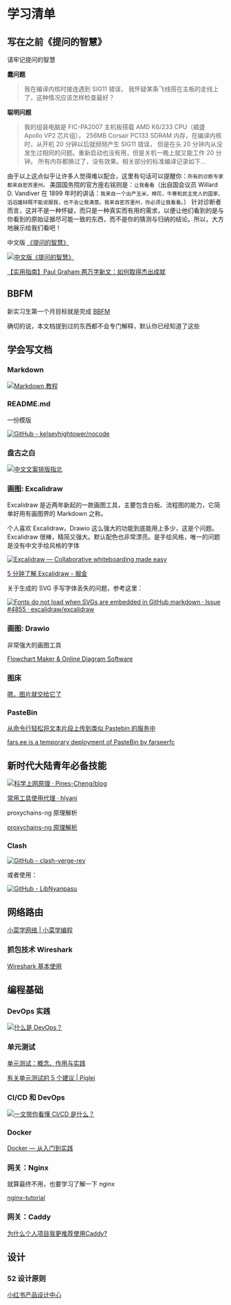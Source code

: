 # 学习清单

## 写在之前《**提问的智慧**》

请牢记提问的智慧

**蠢问题**

> 我在编译内核时接连遇到 SIG11 错误，
我怀疑某条飞线搭在主板的走线上了，这种情况应该怎样检查最好？
> 

**聪明问题**

> 我的组装电脑是 FIC-PA2007 主机板搭载 AMD K6/233 CPU（威盛 Apollo VP2 芯片组），
256MB Corsair PC133 SDRAM 内存，在编译内核时，从开机 20 分钟以后就频频产生 SIG11 错误，
但是在头 20 分钟内从没发生过相同的问题。重新启动也没有用，但是关机一晚上就又能工作 20 分钟。
所有内存都换过了，没有效果。相关部分的标准编译记录如下…
> 

由于以上这点似乎让许多人觉得难以配合，这里有句话可以提醒你：`所有的诊断专家都来自密苏里州。` 美国国务院的官方座右铭则是：`让我看看`（出自国会议员 Willard D. Vandiver 在 1899 年时的讲话：`我来自一个出产玉米，棉花，牛蒡和民主党人的国家，滔滔雄辩既不能说服我，也不会让我满意。我来自密苏里州，你必须让我看看。`） 针对诊断者而言，这并不是一种怀疑，而只是一种真实而有用的需求，以便让他们看到的是与你看到的原始证据尽可能一致的东西，而不是你的猜测与归纳的结论。所以，大方地展示给我们看吧！


中文版 [《提问的智慧》](https://github.com/ryanhanwu/How-To-Ask-Questions-The-Smart-Way/blob/main/README-zh_CN.md)


[![中文版《提问的智慧》](https://svg.bookmark.style/api?url=https://github.com/ryanhanwu/How-To-Ask-Questions-The-Smart-Way&mode=dark&style=horizontal)](https://github.com/ryanhanwu/How-To-Ask-Questions-The-Smart-Way/blob/main/README-zh_CN.md)

[【实用指南】Paul Graham 两万字新文：如何取得杰出成就](https://mp.weixin.qq.com/s/31iL-Kbs4KrqpgrERVRNzQ)

## BBFM

新实习生第一个月目标就是完成 [BBFM](./bbfm)

确切的说，本文档提到过的东西都不会专门解释，默认你已经知道了这些

## 学会写文档

### Markdown

[![Markdown 教程](https://svg.bookmark.style/api?url=https://markdown.com.cn/&mode=dark&style=horizontal)](https://markdown.com.cn/intro.html)

### README.md

一份模版

[![GitHub - kelseyhightower/nocode](https://svg.bookmark.style/api?url=https://github.com/kelseyhightower/nocode&mode=dark&style=horizontal)](https://github.com/kelseyhightower/nocode)

### 盘古之白

[![中文文案排版指北](https://svg.bookmark.style/api?url=https://github.com/sparanoid/chinese-copywriting-guidelines&mode=dark&style=horizontal)](https://github.com/sparanoid/chinese-copywriting-guidelines)

### 画图: Excalidraw

Excalidraw 是近两年新起的一款画图工具，主要包含白板、流程图的能力，它简单好用有画图界的 Markdown 之称。

个人喜欢 Excalidraw，Drawio 这么强大的功能到底能用上多少，这是个问题。Excalidraw 很棒，精简又强大。默认配色也非常漂亮。是手绘风格，唯一的问题是没有中文手绘风格的字体

[![Excalidraw — Collaborative whiteboarding made easy](https://svg.bookmark.style/api?url=https://excalidraw.com/&mode=dark&style=horizontal)](https://excalidraw.com/)

[5 分钟了解 Excalidraw - 掘金](https://juejin.cn/post/7119512386029125668)

关于生成的 SVG 手写字体丢失的问题，参考这里：

[![Fonts do not load when SVGs are embedded in GitHub markdown · Issue #4855 · excalidraw/excalidraw](https://svg.bookmark.style/api?url=https://github.com/excalidraw/excalidraw&mode=dark&style=horizontal)](https://github.com/excalidraw/excalidraw/issues/4855#issuecomment-1512802502)

### 画图: Drawio

非常强大的画图工具

[Flowchart Maker & Online Diagram Software](http://draw.io/)

### 图床

[嗯，图片就交给它了](https://sspai.com/post/40499)

### PasteBin

[从命令行轻松将文本片段上传到类似 Pastebin 的服务中](https://linux.cn/article-11691-1.html)

[fars.ee is a temporary deployment of PasteBin by farseerfc](https://fars.ee/)

## 新时代大陆青年必备技能

[![科学上网原理 · Pines-Cheng/blog](https://svg.bookmark.style/api?url=https://github.com/Pines-Cheng/blog&mode=dark&style=horizontal)](https://github.com/Pines-Cheng/blog/issues/28)

[常用工具使用代理 · hlyani](https://hlyani.github.io/notes/proxy.html)

proxychains-ng 原理解析

[proxychains-ng 原理解析](https://void-shana.moe/posts/proxychains-ng)

### Clash

[![GitHub - clash-verge-rev](https://svg.bookmark.style/api?url=https://github.com/clash-verge-rev/clash-verge-rev&mode=dark&style=horizontal)](https://github.com/clash-verge-rev/clash-verge-rev)

或者使用：

[![GitHub - LibNyanpasu](https://svg.bookmark.style/api?url=https://github.com/LibNyanpasu/clash-nyanpasu&mode=dark&style=horizontal)](https://github.com/LibNyanpasu/clash-nyanpasu)

## 网络路由

[小菜学网络 | 小菜学编程](https://fasionchan.com/network/)

### 抓包技术 Wireshark

[Wireshark 基本使用](https://www.misaka-9982.com/2022/03/21/Wireshark%E5%9F%BA%E6%9C%AC%E4%BD%BF%E7%94%A8/)

## 编程基础

### DevOps 实践

[![什么是 DevOps？](https://svg.bookmark.style/api?url=https://learn.microsoft.com/zh-cn/devops/what-is-devops&mode=dark&style=horizontal)](https://learn.microsoft.com/zh-cn/devops/what-is-devops)

### 单元测试

[单元测试：概念、作用与实践](https://www.duyixian.cn/2021/05/24/unittest/)

[有关单元测试的 5 个建议  | Piglei](https://www.piglei.com/articles/5-tips-on-unit-testing/)

### CI/CD 和 DevOps

[![一文带你看懂 CI/CD 是什么？](https://svg.bookmark.style/api?url=https://www.redhat.com/zh/topics/devops/what-is-ci-cd&mode=dark&style=horizontal)](https://www.redhat.com/zh/topics/devops/what-is-ci-cd)

### Docker

[Docker — 从入门到实践](https://yeasy.gitbook.io/docker_practice/)

### 网关：Nginx

就算最终不用，也要学习了解一下 nginx

[nginx-tutorial](https://dunwu.github.io/nginx-tutorial/#/)

### 网关：Caddy

[为什么个人项目我更推荐使用Caddy?](https://icebreaker.top/articles/2023/6/24-use-caddy-for-happy/)

## 设计

### 52 设计原则

[小红书产品设计中心](https://rpdc.xiaohongshu.com/)


